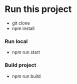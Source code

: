 # Run this project

- git clone
- npm install

### Run local
- npm run start


### Build project
- npm run build